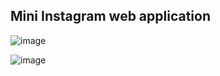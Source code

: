 ## Mini Instagram web application


![image](https://github.com/user-attachments/assets/78ca0be7-ab43-4a04-bbeb-f6a7a7a2e6e9)


![image](https://github.com/user-attachments/assets/b4ec0295-1ec3-4aa1-bca2-2c9f511bc512)





